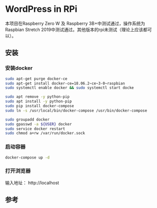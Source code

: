 # WordPress in RPi

本项目在Raspberry Zero W 及 Raspberry 3B+中测试通过，操作系统为Raspbian Stretch 2019中测试通过。其他版本的rpi未测试（理论上应该都可以）。

## 安装

### 安装docker

```bash
sudo apt-get purge docker-ce
sudo apt-get install docker-ce=18.06.2~ce~3-0~raspbian
sudo systemctl enable docker && sudo systemctl start docke

sudo apt remove -y python-pip
sudo apt install -y python-pip
sudo pip install docker-compose
sudo ln -s /usr/local/bin/docker-compose /usr/bin/docker-compose

sudo groupadd docker
sudo gpasswd -a ${USER} docker
sudo service docker restart
sudo chmod a+rw /var/run/docker.sock
```

### 启动容器

```bash
docker-compose up -d
```

### 打开浏览器

输入地址： http://localhost

## 参考